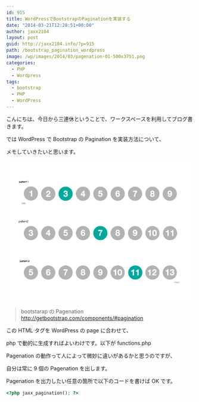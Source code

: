 ```yaml
---
id: 915
title: WordPressでBootstrapのPaginationを実装する
date: "2014-03-21T12:28:51+00:00"
author: jaxx2104
layout: post
guid: http://jaxx2104.info/?p=915
path: /bootstrap_pagination_wordpress
image: /wp/images/2014/03/pagenation-01-500x3751.png
categories:
  - PHP
  - Wordpress
tags:
  - bootstrap
  - PHP
  - WordPress
---
```

こんにちは、今日から三連休ということで、ワークスペースを利用してブログ書きます。

では WordPress で Bootstrap の Pagination を実装方法について、

メモしていきたいと思います。

<img src="./pagenation-01.png" />


> bootstarap の Pagenation
> http://getbootstrap.com/components/#pagination

<!--more-->

この HTML タグを WordPress の page に合わせて、

php で動的に生成すればよいわけです。以下が functions.php

Pagenation の動作って人によって微妙に違いがあるかと思うのですが、

自分は常に 9 個の Pagenation を出します。



Pagenation を出力したい任意の箇所で以下のコードを書けば OK です。

```php
<?php jaxx_pagination(); ?>
```
